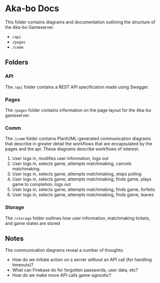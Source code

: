 # Aka-bo Docs

This folder contains diagrams and documentation outlining the structure of the Aka-bo Gameserver.

- `/api`
- `/pages`
- `/comm`

## Folders

### API

The `/api` folder contains a REST API specification made using Swagger.

### Pages

The `/pages` folder contains information on the page layout for the Aka-bo gameserver.

### Comm

The `/comm` folder contains PlantUML-generated communication diagrams that describe in greater detail the workflows that are encapsulated by the pages and the api. These diagrams describe workflows of interest:

1. User logs in, modifies user information, logs out
2. User logs in, selects game, attempts matchmaking, cancels matchmaking
3. User logs in, selects game, attempts matchmaking, stops polling
4. User logs in, selects game, attempts matchmaking, finds game, plays game to completion, logs out
5. User logs in, selects game, attempts matchmaking, finds game, forfeits
6. User logs in, selects game, attempts matchmaking, finds game, leaves

### Storage

The `/storage` folder outlines how user information, matchmaking tickets, and game states are stored

## Notes

The communication diagrams reveal a number of thoughts:

- How do we initiate action on a server without an API call (for handling timeouts)?
- What can Firebase do for forgotten passwords, user data, etc?
- How do we make move API calls game-agnostic?
